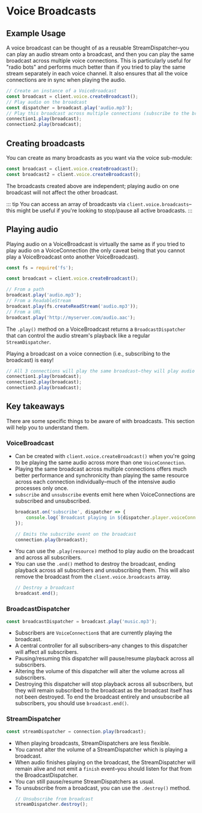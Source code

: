 # Voice Broadcasts

## Example Usage

A voice broadcast can be thought of as a reusable StreamDispatcher–you can play an audio stream onto a broadcast, and then you can play the same broadcast across multiple voice connections. This is particularly useful for "radio bots" and performs much better than if you tried to play the same stream separately in each voice channel. It also ensures that all the voice connections are in sync when playing the audio.

```js
// Create an instance of a VoiceBroadcast
const broadcast = client.voice.createBroadcast();
// Play audio on the broadcast
const dispatcher = broadcast.play('audio.mp3');
// Play this broadcast across multiple connections (subscribe to the broadcast)
connection1.play(broadcast);
connection2.play(broadcast);
```

## Creating broadcasts

You can create as many broadcasts as you want via the voice sub-module:

```js
const broadcast = client.voice.createBroadcast();
const broadcast2 = client.voice.createBroadcast();
```

The broadcasts created above are independent; playing audio on one broadcast will not affect the other broadcast.

::: tip
You can access an array of broadcasts via `client.voice.broadcasts`–this might be useful if you're looking to stop/pause all active broadcasts.
:::

## Playing audio

Playing audio on a VoiceBroadcast is virtually the same as if you tried to play audio on a VoiceConnection (the only caveat being that you cannot play a VoiceBroadcast onto another VoiceBroadcast).

```js
const fs = require('fs');

const broadcast = client.voice.createBroadcast();

// From a path
broadcast.play('audio.mp3');
// From a ReadableStream
broadcast.play(fs.createReadStream('audio.mp3'));
// From a URL
broadcast.play('http://myserver.com/audio.aac');
```

The `.play()` method on a VoiceBroadcast returns a `BroadcastDispatcher` that can control the audio stream's playback like a regular `StreamDispatcher`.

Playing a broadcast on a voice connection (i.e., subscribing to the broadcast) is easy!

```js
// All 3 connections will play the same broadcast–they will play audio at the same time
connection1.play(broadcast);
connection2.play(broadcast);
connection3.play(broadcast);
```

## Key takeaways

There are some specific things to be aware of with broadcasts. This section will help you to understand them.

### VoiceBroadcast
- Can be created with `client.voice.createBroadcast()` when you're going to be playing the same audio across more than one `VoiceConnection`.
- Playing the same broadcast across multiple connections offers much better performance and synchronicity than playing the same resource across each connection individually–much of the intensive audio processes only once.
- `subscribe` and `unsubscribe` events emit here when VoiceConnections are subscribed and unsubscribed.
	```js
	broadcast.on('subscribe', dispatcher => {
		console.log(`Broadcast playing in ${dispatcher.player.voiceConnection.channel.name}`);
	});

	// Emits the subscribe event on the broadcast
	connection.play(broadcast);
	```
- You can use the `.play(resource)` method to play audio on the broadcast and across all subscribers.
- You can use the `.end()` method to destroy the broadcast, ending playback across all subscribers and unsubscribing them. This will also remove the broadcast from the `client.voice.broadcasts` array.
	```js
	// Destroy a broadcast
	broadcast.end();
	```

### BroadcastDispatcher
```js
const broadcastDispatcher = broadcast.play('music.mp3');
```
- Subscribers are `VoiceConnection`s that are currently playing the broadcast.
- A central controller for all subscribers–any changes to this dispatcher will affect all subscribers.
- Pausing/resuming this dispatcher will pause/resume playback across all subscribers.
- Altering the volume of this dispatcher will alter the volume across all subscribers.
- Destroying this dispatcher will stop playback across all subscribers, but they will remain subscribed to the broadcast as the broadcast itself has not been destroyed. To end the broadcast entirely and unsubscribe all subscribers, you should use `broadcast.end()`.

### StreamDispatcher
```js
const streamDispatcher = connection.play(broadcast);
```
- When playing broadcasts, StreamDispatchers are less flexible.
- You cannot alter the volume of a StreamDispatcher which is playing a broadcast.
- When audio finishes playing on the broadcast, the StreamDispatcher will remain alive and not emit a `finish` event–you should listen for that from the BroadcastDispatcher.
- You can still pause/resume StreamDispatchers as usual.
- To unsubscribe from a broadcast, you can use the `.destroy()` method.
	```js
	// Unsubscribe from broadcast
	streamDispatcher.destroy();
	```
